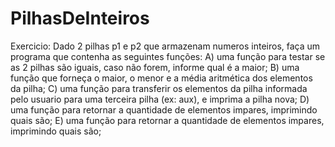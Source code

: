 # PilhasDeInteiros

Exercicio:
Dado 2 pilhas p1 e p2 que armazenam numeros inteiros, faça um programa que contenha as seguintes funções:
A) uma função para testar se as 2 pilhas são iguais, caso não forem, informe qual é a maior;
B) uma função que forneça o maior, o menor e a média aritmética dos elementos da pilha;
C) uma função para transferir os elementos da pilha informada pelo usuario para uma terceira pilha (ex: aux), e imprima a pilha nova;
D) uma função para retornar a quantidade de elementos impares, imprimindo quais são;
E) uma função para retornar a quantidade de elementos impares, imprimindo quais são;
